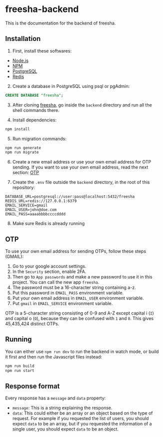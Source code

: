 # freesha-backend

This is the documentation for the backend of freesha.

## Installation

1. First, install these softwares:
  - [Node.js](https://nodejs.org)
  - [NPM](https://www.npmjs.com/)
  - [PostgreSQL](https://www.postgresql.org/)
  - [Redis](https://redis.io/)

2. Create a database in PostgreSQL using psql or pgAdmin:
  ```sql
  CREATE DATABASE "freesha";
  ```

3. After cloning [freesha](https://github.com/Ilia-Masiha/freesha), go inside the `backend` directory and run all the shell commands there.

4. Install dependencies:
  ```sh
  npm install
  ```

5. Run migration commands:
  ```sh
  npm run generate
  npm run migrate
  ```

6. Create a new email address or use your own email address for OTP sending. If you want to use your own email address, read the next section: [OTP](https://github.com/ilia-abbasi/freesha/blob/main/backend/misc/docs.md#otp)

7. Create the `.env` file outside the `backend` directory, in the root of this repository:
  ```env
  DATABASE_URL=postgresql://user:pass@localhost:5432/freesha
  REDIS_URL=redis://127.0.0.1:6379
  EMAIL_SERVICE=gmail
  EMAIL_USER=john@doe.com
  EMAIL_PASS=aaaabbbbccccdddd
  ```

8. Make sure Redis is already running

## OTP

To use your own email address for sending OTPs, follow these steps (GMAIL):

  1. Go to your google account settings.
  2. In the `Security` section, enable 2FA.
  3. Then go to `App passwords` and make a new password to use it in this project. You can call the new app `freesha`.
  4. The password must be a 16-character string containing a-z.
  5. Put this password in `EMAIL_PASS` environment variable.
  6. Put your own email address in `EMAIL_USER` environment variable.
  7. Put `gmail` in `EMAIL_SERVICE` environment variable.

OTP is a 5-character string consisting of 0-9 and A-Z except capital i (`I`) and capital o (`O`), because they can be confused with `1` and `0`. This gives 45,435,424 distinct OTPs.

## Running

You can either use `npm run dev` to run the backend in watch mode, or build it first and then run the Javascript files instead:  
  ```sh
  npm run build
  npm run start
  ```

## Response format

Every response has a `message` and `data` property:

  - `message`: This is a string explaining the response.
  - `data`: This could either be an array or an object based on the type of request. For example if you requested the list of users, you should expect `data` to be an array, but if you requested the information of a single user, you should expect `data` to be an object.